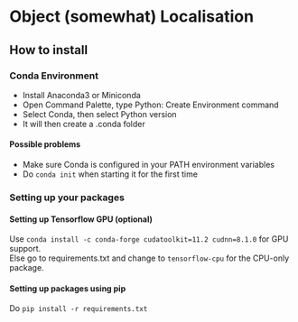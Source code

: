 # Object (somewhat) Localisation
## How to install
### Conda Environment
  - Install Anaconda3 or Miniconda
  - Open Command Palette, type Python: Create Environment command
  - Select Conda, then select Python version
  - It will then create a .conda folder

#### Possible problems
- Make sure Conda is configured in your PATH environment variables
- Do `conda init` when starting it for the first time

### Setting up your packages
#### Setting up Tensorflow GPU (optional)
Use `conda install -c conda-forge cudatoolkit=11.2 cudnn=8.1.0` for GPU support. <br>
Else go to requirements.txt and change to `tensorflow-cpu` for the CPU-only package.

#### Setting up packages using pip
Do `pip install -r requirements.txt`